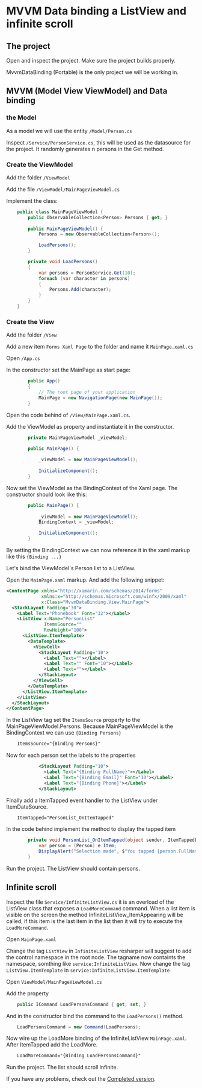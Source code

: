 # MVVM Data binding a ListView and infinite scroll

## The project

Open and inspect the project. Make sure the project builds properly.

MvvmDataBinding (Portable) is the only project we will be working in.

## MVVM (Model View ViewModel) and Data binding

### the Model

As a model we will use the entity `/Model/Person.cs`

Inspect `/Service/PersonService.cs`, this will be used as the datasource for the project. It randomly generates n persons in the Get method.

### Create the ViewModel

Add the folder `/ViewModel`

Add the file `/ViewModel/MainPageViewModel.cs`

Implement the class:

```cs
    public class MainPageViewModel {
        public ObservableCollection<Person> Persons { get; }
        
        public MainPageViewModel() {
            Persons = new ObservableCollection<Person>();

            LoadPersons();
        }

        private void LoadPersons()
        {
            var persons = PersonService.Get(10);
            foreach (var character in persons)
            {
                Persons.Add(character);
            }
        }
    }
```

### Create the View

Add the folder `/View`

Add a new item `Forms Xaml Page` to the folder and name it `MainPage.xaml.cs`

Open `/App.cs`

In the constructor set the MainPage as start page:

```cs
        public App()
        {
            // The root page of your application
            MainPage = new NavigationPage(new MainPage());
        }
```

Open the code behind of `/View/MainPage.xaml.cs`.

Add the ViewModel as property and instantiate it in the constructor.

```cs
        private MainPageViewModel _viewModel;

        public MainPage() {
            
            _viewModel = new MainPageViewModel();
         
            InitializeComponent();
        }
```

Now set the ViewModel as the BindingContext of the Xaml page. The constructor should look like this:

```cs
        public MainPage() {
            
            _viewModel = new MainPageViewModel();
            BindingContext = _viewModel;

            InitializeComponent();
        }
```

By setting the BindingContext we can now reference it in the xaml markup like this `{Binding ...}`

Let's bind the ViewModel's Person list to a ListView.

Open the `MainPage.xaml` markup. And add the following snippet:

```xml
<ContentPage xmlns="http://xamarin.com/schemas/2014/forms"
             xmlns:x="http://schemas.microsoft.com/winfx/2009/xaml"
             x:Class="MvvmDataBinding.View.MainPage">
  <StackLayout Padding="30">
    <Label Text="Phonebook" Font="32"></Label>
    <ListView x:Name="PersonList" 
              ItemsSource=""
              RowHeight="100">
      <ListView.ItemTemplate>
        <DataTemplate> 
          <ViewCell>
            <StackLayout Padding="10">
              <Label Text=""></Label>
              <Label Text="" Font="10"></Label>
              <Label Text=""></Label>
            </StackLayout>
          </ViewCell>  
        </DataTemplate>
      </ListView.ItemTemplate>
    </ListView>
  </StackLayout>
</ContentPage>
```

In the ListView tag set the `ItemsSource` property to the MainPageViewModel.Persons. Because MainPageViewModel is the BindingContext we can use `{Binding Persons}`

```xml
	ItemsSource="{Binding Persons}"
```

Now for each person set the labels to the properties

```xml
            <StackLayout Padding="10">
              <Label Text="{Binding FullName}"></Label>
              <Label Text="{Binding Email}" Font="10"></Label>
              <Label Text="{Binding Phone}"></Label>
            </StackLayout>
```

Finally add a ItemTapped event handler to the ListView under ItemDataSource.

```xml
	ItemTapped="PersonList_OnItemTapped"
```

In the code behind implement the method to display the tapped item

```cs
		private void PersonList_OnItemTapped(object sender, ItemTappedEventArgs e) {
            var person = (Person) e.Item;
            DisplayAlert("Selection made", $"You tapped {person.FullName}", "Ok");
        }
```

Run the project. The ListView should contain persons. 

## Infinite scroll

Inspect the file `Service/InfiniteListView.cs` it is an overload of the ListView class that exposes a `LoadMoreCommand` command. When a list item is visible on the screen the method InfiniteListView_ItemAppearing will be called, if this item is the last item in the list then it will try to execute the `LoadMoreCommand`.

Open `MainPage.xaml`

Change the tag `ListView` in `InfiniteListView` resharper will suggest to add the control namespace in the root node. The tagname now containts the namespace, somthing like `service:InfiniteListView`. Now change the tag `ListView.ItemTemplate` in `service:InfiniteListView.ItemTemplate`

Open `ViewModel/MainPageViewModel.cs`

Add the property 

```cs
	public ICommand LoadPersonsCommand { get; set; }
```

And in the constructor bind the command to the `LoadPersons()` method.

```cs
	LoadPersonsCommand = new Command(LoadPersons);
```

Now wire up the LoadMore binding of the InfiniteListView `MainPage.xaml`. After ItemTapped add the LoadMore.

```xml
	LoadMoreCommand="{Binding LoadPersonsCommand}"
```

Run the project. The list should scroll infinite. 

If you have any problems, check out the [Completed version](https://github.com/EcareServices/EcareLab/tree/master/CodeLabs/Xamarin/Forms/MvvmDataBinding/Completed). 

